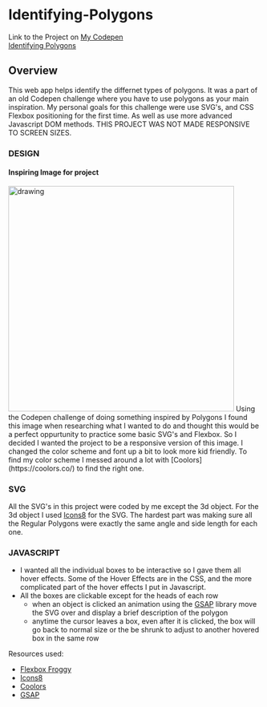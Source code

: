 # Identifying-Polygons

Link to the Project on [My Codepen](https://codepen.io/sbruno1519)<br> 
[Identifying Polygons](https://codepen.io/sbruno1519/pen/GRjzwer?editors=0100)

## Overview
This web app helps identify the differnet types of polygons. It was a part of an old Codepen challenge where you have to use polygons as your main inspiration. My personal goals for this challenge were use SVG's, and CSS Flexbox positioning for the first time. As well as use more advanced Javascript DOM methods. THIS PROJECT WAS NOT MADE RESPONSIVE TO SCREEN SIZES.<br>

### DESIGN<br>

#### Inspiring Image for project
<img src = "https://www.skillsyouneed.com/images/geo/polygons.png" alt = "drawing" height = "450px"/>
Using the Codepen challenge of doing something inspired by Polygons I found this image when researching what I wanted to do and thought this would be a perfect oppurtunity to practice some basic SVG's and Flexbox. So I decided I wanted the project to be a responsive version of this image. I changed the color scheme and font up a bit to look more kid friendly. To find my color scheme I messed around a lot with [Coolors](https://coolors.co/) to find the right one. 

### SVG
All the SVG's in this project were coded by me except the 3d object. For the 3d object I used [Icons8](https://icons8.com/) for the SVG. The hardest part was making sure all the Regular Polygons were exactly the same angle and side length for each one.
### JAVASCRIPT
* I wanted all the individual boxes to be interactive so I gave them all hover effects. Some of the Hover Effects are in the CSS, and the more complicated part of the hover effects I put in Javascript.
* All the boxes are clickable except for the heads of each row
    * when an object is clicked an animation using the [GSAP](https://greensock.com/gsap/) library move the SVG over and display a brief description of the polygon
    * anytime the cursor leaves a box, even after it is clicked, the box will go back to normal size or the be shrunk to adjust to another hovered box in the same row
    

Resources used:<br>
* [Flexbox Froggy](https://flexboxfroggy.com/)
* [Icons8](https://icons8.com/) 
* [Coolors](https://coolors.co/)
* [GSAP](https://greensock.com/gsap/) 
